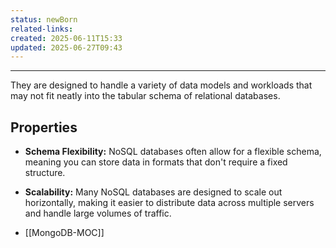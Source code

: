 ```yaml
---
status: newBorn
related-links: 
created: 2025-06-11T15:33
updated: 2025-06-27T09:43
---
```

---

They are designed to handle a variety of data models and workloads that may not fit neatly into the tabular schema of relational databases.

## Properties

- **Schema Flexibility:** NoSQL databases often allow for a flexible schema, meaning you can store data in formats that don't require a fixed structure.
- **Scalability:** Many NoSQL databases are designed to scale out horizontally, making it easier to distribute data across multiple servers and handle large volumes of traffic.

- [[MongoDB-MOC]]